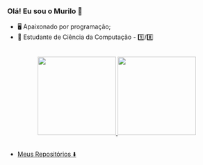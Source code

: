 ### Olá! Eu sou o Murilo 👋

- 🖥️ Apaixonado por programação;
- 🧠 Estudante de Ciência da Computação - 1️⃣/8️⃣
 
<br>
<div align="center">
  <a href="https://github.com/murilobarbosaa" >
  <img height="180em" src="https://github-readme-stats.vercel.app/api?username=murilobarbosaa&show_icons=true&theme=dark&include_all_commits=true&count_private=true"/>
  <img height="180em" src="https://github-readme-stats.vercel.app/api/top-langs/?username=murilobarbosaa&layout=compact&langs_count=7&theme=dark&count_private=true"/>
</div>
<br>
 
 - Meus Repositórios ⬇️
